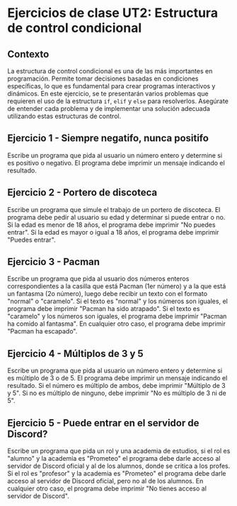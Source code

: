 # Ejercicios de clase UT2: Estructura de control condicional

## Contexto

La estructura de control condicional es una de las más importantes en programación. Permite tomar decisiones basadas en condiciones específicas, lo que es fundamental para crear programas interactivos y dinámicos.
En este ejercicio, se te presentarán varios problemas que requieren el uso de la estructura `if`, `elif` y `else` para resolverlos. Asegúrate de entender cada problema y de implementar una solución adecuada utilizando estas estructuras de control.

## Ejercicio 1 - Siempre negatifo, nunca positifo

Escribe un programa que pida al usuario un número entero y determine si es positivo o negativo. El programa debe imprimir un mensaje indicando el resultado.

## Ejercicio 2 - Portero de discoteca

Escribe un programa que simule el trabajo de un portero de discoteca. El programa debe pedir al usuario su edad y determinar si puede entrar o no. Si la edad es menor de 18 años, el programa debe imprimir "No puedes entrar". Si la edad es mayor o igual a 18 años, el programa debe imprimir "Puedes entrar".

## Ejercicio 3 - Pacman

Escribe un programa que pida al usuario dos números enteros correspondientes a la casilla que está Pacman (1er número) y a la que está un fantasma (2o número), luego debe recibir un texto con el formato "normal" o "caramelo". Si el texto es "normal" y los números son iguales, el programa debe imprimir "Pacman ha sido atrapado". Si el texto es "caramelo" y los números son iguales, el programa debe imprimir "Pacman ha comido al fantasma". En cualquier otro caso, el programa debe imprimir "Pacman ha escapado".

## Ejercicio 4 - Múltiplos de 3 y 5

Escribe un programa que pida al usuario un número entero y determine si es múltiplo de 3 o de 5. El programa debe imprimir un mensaje indicando el resultado. Si el número es múltiplo de ambos, debe imprimir "Múltiplo de 3 y 5". Si no es múltiplo de ninguno, debe imprimir "No es múltiplo de 3 ni de 5".

## Ejercicio 5 - Puede entrar en el servidor de Discord?

Escribe un programa que pida un rol y una academia de estudios, si el rol es "alumno" y la academia es "Prometeo" el programa debe darle acceso al servidor de Discord oficial y al de los alumnos, donde se critica a los profes. Si el rol es "profesor" y la academia es "Prometeo" el programa debe darle acceso al servidor de Discord oficial, pero no al de los alumnos. En cualquier otro caso, el programa debe imprimir "No tienes acceso al servidor de Discord".
